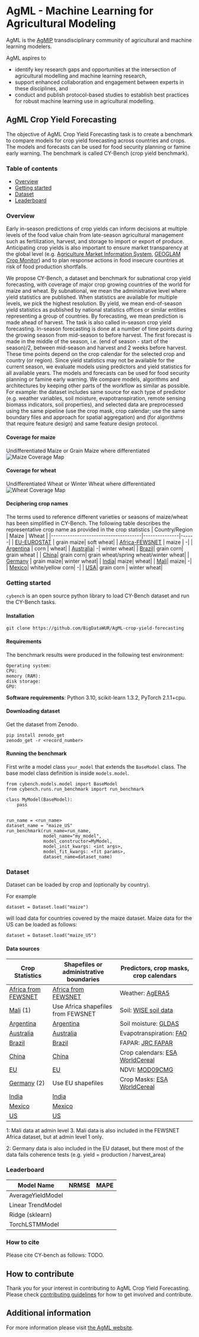 # AgML - Machine Learning for Agricultural Modeling

AgML is the [AgMIP](https://agmip.org/) transdisciplinary community of agricultural and machine learning modelers.

AgML aspires to
* identify key research gaps and opportunities at the intersection of agricultural modelling and machine learning research,
* support enhanced collaboration and engagement between experts in these disciplines, and
* conduct and publish protocol-based studies to establish best practices for robust machine learning use in agricultural modelling.


## AgML Crop Yield Forecasting
The objective of AgML Crop Yield Forecasting task is to create a benchmark to compare models for crop yield forecasting across countries and crops. The models and forecasts can be used for food security planning or famine early warning. The benchmark is called CY-Bench (crop yield benchmark).

### Table of contents
* [Overview](#overview)
* [Getting started](#getting-started)
* [Dataset](#dataset)
* [Leaderboard](#leaderboard)

### Overview
Early in-season predictions of crop yields can inform decisions at multiple levels of the food value chain from late-season agricultural management such as fertilization, harvest, and storage to import or export of produce. Anticipating crop yields is also important to ensure market transparency at the global level (e.g. [Agriculture Market Information System](https://www.amis-outlook.org/), [GEOGLAM Crop Monitor](https://www.cropmonitor.org/)) and to plan response actions in food insecure countries at risk of food production shortfalls.

We propose CY-Bench, a dataset and benchmark for subnational crop yield forecasting, with coverage of major crop growing countries of the world for maize and wheat. By subnational, we mean the administrative
level where yield statistics are published. When statistics are available for multiple levels, we pick the highest resolution. By yield, we mean end-of-season yield statistics as published by national statistics offices or similar entities representing a group of countries. By forecasting, we mean prediction is made ahead of harvest. The task is also called in-season crop yield forecasting. In-season forecasting is done at a number of time points during the growing season from mid-season to before harvest. The first forecast is made in the middle of the season, i.e. (end of season - start of the season)/2,
between mid-season and harvest and 2 weeks before harvest. These time points depend on the crop calendar for the selected crop and country (or region). Since yield statistics may not be available for the current season, we evaluate models using predictors and yield statistics for all available years. The models and forecasts can be used for food security planning or famine early warning. We compare models, algorithms and architectures by keeping other parts of the workflow as similar as possible. For example: the dataset includes same source for each type of predictor (e.g. weather variables, soil moisture, evapotranspiration, remote sensing biomass indicators, soil properties), and selected data are preprocessed using the same pipeline (use the crop mask, crop calendar; use the same boundary files and approach for spatial aggregation) and (for algorithms that require feature design) and same feature design protocol.

#### Coverage for maize
Undifferentiated Maize or Grain Maize where differentiated
![Maize Coverage Map](doc/images/maize_coverage_map.png)

#### Coverage for wheat
Undifferentiated Wheat or Winter Wheat where differentiated
![Wheat Coverage Map](doc/images/wheat_coverage_map.png)

#### Deciphering crop names
The terms used to reference different varieties or seasons of maize/wheat has been simplified in CY-Bench. The following table describes the representative crop name as provided in the crop statistics
| Country/Region                       | Maize         | Wheat |
|--------------------------------------|---------------|------|
| [EU-EUROSTAT](data_preparation/crop_statistics_EU/README.md) | grain maize| soft wheat|
| [Africa-FEWSNET](data_preparation/crop_statistics_FEWSNET/README.md) | maize | -|
| [Argentina](data_preparation/crop_statistics_AR/README.md) | corn | wheat|
| [Australia](data_preparation/crop_statistics_AU/README.md)| -| winter wheat|
| [Brazil](data_preparation/crop_statistics_BR/README.md)| grain corn| grain wheat |
| [China](data_preparation/crop_statistics_CN/README.md)| grain corn| grain wheat/spring wheat/winter wheat|
| [Germany](data_preparation/crop_statistics_DE/README.md) | grain maize| winter wheat|
| [India](data_preparation/crop_statistics_IN/README.md)| maize| wheat|
| [Mali](data_preparation/crop_statistics_ML/README.md)| maize| -|
| [Mexico](data_preparation/crop_statistics_MX/README.md)| white/yellow corn| -|
| [USA](data_preparation/crop_statistics_US/README.md)| grain corn | winter wheat|


### Getting started
`cybench` is an open source python library to load CY-Bench dataset and run the CY-Bench tasks.

#### Installation
```
git clone https://github.com/BigDataWUR/AgML-crop-yield-forecasting
```

#### Requirements
The benchmark results were produced in the following test environment:

```
Operating system:
CPU:
memory (RAM):
disk storage:
GPU:
```

**Software requirements**: Python 3.10, scikit-learn 1.3.2, PyTorch 2.1.1+cpu.

#### Downloading dataset
Get the dataset from Zenodo.

```
pip install zenodo_get
zenodo_get -r <record_number>
```

#### Running the benchmark
First write a model class `your_model` that extends the `BaseModel` class. The base model class definition is inside `models.model`.

```
from cybench.models.model import BaseModel
from cybench.runs.run_benchmark import run_benchmark

class MyModel(BaseModel): 
    pass


run_name = <run_name>
dataset_name = "maize_US"
run_benchmark(run_name=run_name, 
              model_name="my_model",
              model_constructor=MyModel,
              model_init_kwargs: <int args>,
              model_fit_kwargs: <fit params>,
              dataset_name=dataset_name)

```

### Dataset

Dataset can be loaded by crop and (optionally by country).

For example
```
dataset = Dataset.load("maize")
```
will load data for countries covered by the maize dataset. Maize data for the US can be loaded as follows:

```
dataset = Dataset.load("maize_US")
```

#### Data sources

| Crop Statistics       | Shapefiles or administrative boundaries | Predictors, crop masks, crop calendars |
|-----------------------|-----------------------------------------|----------------------------------------|
| [Africa from FEWSNET](data_preparation/crop_statistics_FEWSNET/README.md) | [Africa from FEWSNET](data_preparation/shapefiles_FEWSNET/README.md) | Weather: [AgERA5](data_preparation/global_AgERA5/README.md) |
| [Mali](data_preparation/crop_statistics_ML/README.md) (1)| Use Africa shapefiles from FEWSNET | Soil: [WISE soil data](data_preparation/global_soil_WISE/README.md) |
| [Argentina](data_preparation/crop_statistics_AR/README.md) | [Argentina](data_preparation/shapefiles_AR/README.md) | Soil moisture: [GLDAS](data_preparation/global_soil_moisture_GLDAS/README.md) |
| [Australia](data_preparation/crop_statistics_AU/README.md) | [Australia](data_preparation/shapefiles_AU/README.md) | Evapotranspiration: [FAO](data_preparation/global_ETo_FAO/README.md) |
| [Brazil](data_preparation/crop_statistics_BR/README.md) | [Brazil](data_preparation/shapefiles_BR/README.md) | FAPAR: [JRC FAPAR](data_preparation/global_fpar_500m/README.md) |
| [China](data_preparation/crop_statistics_CN/README.md) | [China](data_preparation/shapefiles_CN/README.md) | Crop calendars: [ESA WorldCereal](data_preparation/global_crop_calendars_ESA_WC/README.md) |
| [EU](data_preparation/crop_statistics_EU/README.md) | [EU](data_preparation/shapefiles_EU/README.md) | NDVI: [MOD09CMG](data_preparation/global_MOD09CMG/README.md) |
| [Germany](data_preparation/crop_statistics_DE/README.md) (2) | Use EU shapefiles | Crop Masks: [ESA WorldCereal](data_preparation/global_crop_AFIs_ESA_WC/README.md) |
| [India](data_preparation/crop_statistics_IN/README.md) | [India](data_preparation/shapefiles_IN/README.md) |  |
| [Mexico](data_preparation/crop_statistics_MX/README.md) | [Mexico](data_preparation/shapefiles_MX/README.md) |  |
| [US](data_preparation/crop_statistics_US/README.md) | [US](data_preparation/shapefiles_US/README.md) |  |

1: Mali data at admin level 3. Mali data is also included in the FEWSNET Africa dataset, but at admin level 1 only.

2: Germany data is also included in the EU dataset, but there most of the data fails coherence tests (e.g. yield = production / harvest_area)

### Leaderboard
| Model Name                           | NRMSE         | MAPE |
|--------------------------------------|---------------|------|
| AverageYieldModel | | |
| Linear TrendModel | | |
| Ridge (sklearn) | | |
| TorchLSTMModel | | |

### How to cite
Please cite CY-bench as follows:
TODO.

## How to contribute
Thank you for your interest in contributing to AgML Crop Yield Forecasting. Please check [contributing guidelines](CONTRIBUTING.md) for how to get involved and contribute.

## Additional information
For more information please visit [the AgML website](https://www.agml.org/).
